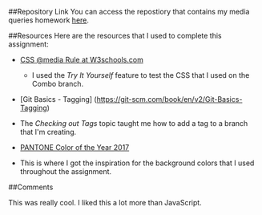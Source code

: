 
##Repository Link
You can access the repostiory that contains my media queries homework [here](https://github.com/valerielwilliams/hw_mq_williams_valerie).

##Resources
Here are the resources that I used to complete this assignment: 

* [CSS @media Rule at W3schools.com](http://www.w3schools.com/cssref/css3_pr_mediaquery.asp)
	* I used the *Try It Yourself* feature to test the CSS that I used on the Combo branch. 

* [Git Basics - Tagging] (https://git-scm.com/book/en/v2/Git-Basics-Tagging)
 * The *Checking out Tags* topic taught me how to add a tag to a branch that I'm creating.

* [PANTONE Color of the Year 2017](http://www.pantone.com/color-of-the-year-2017)
 * This is where I got the inspiration for the background colors that I used throughout the assignment.

 ##Comments
 
This was really cool. I liked this a lot more than JavaScript. 
